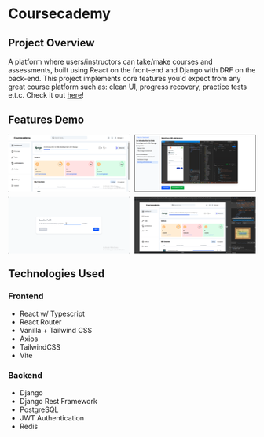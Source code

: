 # Coursecademy

## Project Overview
A platform where users/instructors can take/make courses and assessments, built using React on the front-end and Django with DRF on the back-end. This project implements core features you'd expect from any great course platform such as: clean UI, progress recovery, practice tests e.t.c. 
Check it out [here](https://coursecademy.vercel.app/)!

## Features Demo
<div style="width:100%; display: flex; justify-content: space-between; margin-bottom: 10px">
    <img src="screenshots/dashboard.gif" alt="Dashboard display" width="49%"/>
    <img src="screenshots/cousep.png" alt="Course in progress" width="49%"/>
</div>

<div style="width:100%; display: flex; justify-content: space-between; margin-bottom: 10px">
    <img src="screenshots/assessment.gif" alt="Assessment in progress" width="49%"/>
    <img src="screenshots/responsive.gif" alt="Responsiveness in display" width="49%"/>
</div>

## Technologies Used
### Frontend
- React w/ Typescript
- React Router
- Vanilla + Tailwind CSS
- Axios
- TailwindCSS
- Vite
### Backend
- Django
- Django Rest Framework
- PostgreSQL
- JWT Authentication
- Redis






